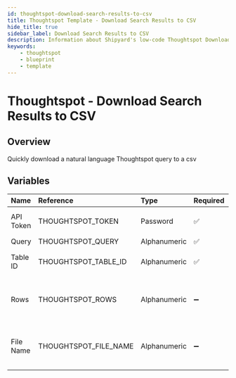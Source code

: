```yaml
---
id: thoughtspot-download-search-results-to-csv
title: Thoughtspot Template - Download Search Results to CSV
hide_title: true
sidebar_label: Download Search Results to CSV
description: Information about Shipyard's low-code Thoughtspot Download Search Results to CSV blueprint. Quickly download a natural language Thoughtspot query to a csv 
keywords:
    - thoughtspot
    - blueprint
    - template
---
```


# Thoughtspot - Download Search Results to CSV

## Overview
Quickly download a natural language Thoughtspot query to a csv

## Variables

| Name | Reference | Type | Required | Default | Options | Description |
|:-----|:----------|:-----|:---------|:--------|:--------|:------------|
| API Token | THOUGHTSPOT_TOKEN  | Password |:white_check_mark: | - | - | The API token generated from Thoughtspot |
| Query | THOUGHTSPOT_QUERY  | Alphanumeric |:white_check_mark: | - | - | None |
| Table ID | THOUGHTSPOT_TABLE_ID  | Alphanumeric |:white_check_mark: | - | - | The GUID for the table to query |
| Rows | THOUGHTSPOT_ROWS  | Alphanumeric |:heavy_minus_sign: | - | - | The number of rows to be returned. If omitted, then all will be returned |
| File Name | THOUGHTSPOT_FILE_NAME  | Alphanumeric |:heavy_minus_sign: | `search_data.csv` | - | The name of the file to be downloaded. Will default to search_data.csv |


